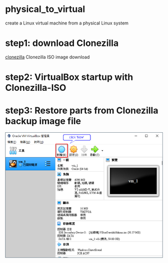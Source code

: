 # physical_to_virtual
create a Linux virtual machine from a physical Linux system
# step1: download Clonezilla
[clonezilla](https://clonezilla.nchc.org.tw/clonezilla-live/) Clonezilla ISO image download  

# step2: VirtualBox startup with Clonezilla-ISO

# step3: Restore parts from Clonezilla backup image file

![pic-1](/doc/pic1.png "pic1")  

